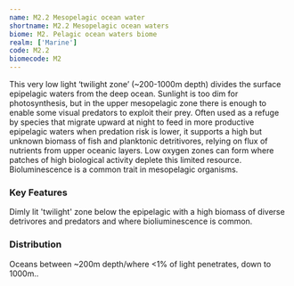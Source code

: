 ```yaml
---
name: M2.2 Mesopelagic ocean water
shortname: M2.2 Mesopelagic ocean waters
biome: M2. Pelagic ocean waters biome
realm: ['Marine']
code: M2.2
biomecode: M2
---
```


This very low light ‘twilight zone’ (~200-1000m depth) divides the surface epipelagic waters from the deep ocean. Sunlight is too dim for photosynthesis, but in the upper mesopelagic zone there is enough to enable some visual predators to exploit their prey. Often used as a refuge by species that migrate upward at night to feed in more productive epipelagic waters when predation risk is lower, it supports a high but unknown biomass of fish and planktonic detritivores, relying on flux of nutrients from upper oceanic layers. Low oxygen zones can form where patches of high biological activity deplete this limited resource. Bioluminescence is a common trait in mesopelagic organisms.

### Key Features

Dimly lit 'twilight' zone below the epipelagic with a high biomass of diverse detrivores and predators and where bioliuminescence is common.

### Distribution

Oceans between ~200m depth/where <1% of light penetrates, down to 1000m..

